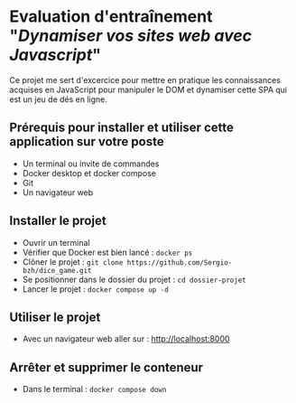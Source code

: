 # Evaluation d'entraînement "_Dynamiser vos sites web avec Javascript_"

Ce projet me sert d'excercice pour mettre en pratique les connaissances acquises en JavaScript pour manipuler le DOM et dynamiser cette SPA qui est un jeu de dés en ligne.

## Prérequis pour installer et utiliser cette application sur votre poste
- Un terminal ou invite de commandes
- Docker desktop et docker compose
- Git
- Un navigateur web

## Installer le projet
- Ouvrir un terminal
- Vérifier que Docker est bien lancé : ```docker ps```
- Clôner le projet : ```git clone https://github.com/Sergio-bzh/dice_game.git```
- Se positionner dans le dossier du projet : ```cd dossier-projet```
- Lancer le projet : ```docker compose up -d```

## Utiliser le projet
- Avec un navigateur web aller sur : [http://localhost:8000](http://localhost:8000)

## Arrêter et supprimer le conteneur
- Dans le terminal : ```docker compose down```
